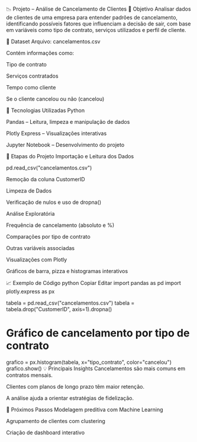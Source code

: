📉 Projeto – Análise de Cancelamento de Clientes
🧠 Objetivo
Analisar dados de clientes de uma empresa para entender padrões de cancelamento, identificando possíveis fatores que influenciam a decisão de sair, com base em variáveis como tipo de contrato, serviços utilizados e perfil de cliente.

📁 Dataset
Arquivo: cancelamentos.csv

Contém informações como:

Tipo de contrato

Serviços contratados

Tempo como cliente

Se o cliente cancelou ou não (cancelou)

🔧 Tecnologias Utilizadas
Python

Pandas – Leitura, limpeza e manipulação de dados

Plotly Express – Visualizações interativas

Jupyter Notebook – Desenvolvimento do projeto

📌 Etapas do Projeto
Importação e Leitura dos Dados

pd.read_csv("cancelamentos.csv")

Remoção da coluna CustomerID

Limpeza de Dados

Verificação de nulos e uso de dropna()

Análise Exploratória

Frequência de cancelamento (absoluto e %)

Comparações por tipo de contrato

Outras variáveis associadas

Visualizações com Plotly

Gráficos de barra, pizza e histogramas interativos

📈 Exemplo de Código
python
Copiar
Editar
import pandas as pd
import plotly.express as px

tabela = pd.read_csv("cancelamentos.csv")
tabela = tabela.drop("CustomerID", axis=1).dropna()

# Gráfico de cancelamento por tipo de contrato
grafico = px.histogram(tabela, x="tipo_contrato", color="cancelou")
grafico.show()
💡 Principais Insights
Cancelamentos são mais comuns em contratos mensais.

Clientes com planos de longo prazo têm maior retenção.

A análise ajuda a orientar estratégias de fidelização.

🚀 Próximos Passos
Modelagem preditiva com Machine Learning

Agrupamento de clientes com clustering

Criação de dashboard interativo
